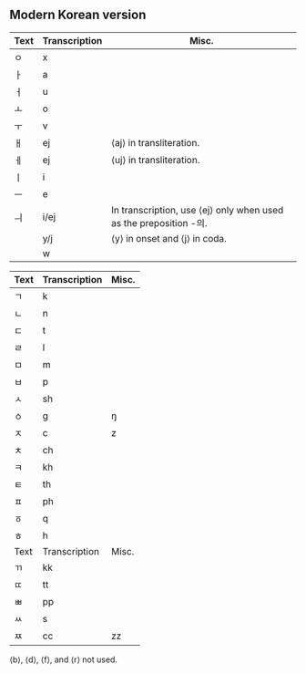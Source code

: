 ## Modern Korean version

| Text | Transcription | Misc. |
| - | - | - |
| ㅇ | x | |
| ㅏ | a | |
| ㅓ | u | |
| ㅗ | o | |
| ㅜ | v | |
| ㅐ | ej | ⟨aj⟩ in transliteration. |
| ㅔ | ej | ⟨uj⟩ in transliteration. |
| ㅣ | i | |
| ㅡ | e | |
| ㅢ | i/ej | In transcription, use ⟨ej⟩ only when used as the preposition -의. |
| | y/j | ⟨y⟩ in onset and ⟨j⟩ in coda. |
| | w | |

| Text | Transcription | Misc. |
| - | - | - |
| ㄱ | k | |
| ㄴ | n | |
| ㄷ | t | |
| ㄹ | l | |
| ㅁ | m | |
| ㅂ | p | |
| ㅅ | sh | |
| ㆁ | g | ŋ |
| ㅈ | c | z |
| ㅊ | ch | |
| ㅋ | kh | |
| ㅌ | th | |
| ㅍ | ph | |
| ㆆ | q | |
| ㅎ | h | |
| Text | Transcription | Misc. |
| ㄲ | kk | |
| ㄸ | tt | |
| ㅃ | pp | |
| ㅆ | s | |
| ㅉ | cc | zz |

⟨b⟩, ⟨d⟩, ⟨f⟩, and ⟨r⟩ not used.
